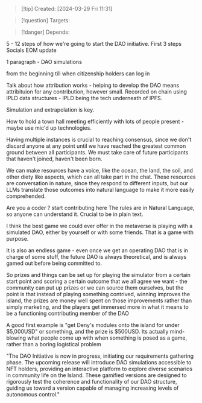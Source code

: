 
>[!tip] Created: [2024-03-29 Fri 11:31]

>[!question] Targets: 

>[!danger] Depends: 

5 - 12 steps of how we're going to start the DAO initiative.
First 3 steps
Socials EOM update

1 paragraph - DAO simulations

from the beginning till when citizenship holders can log in

Talk about how attribution works - helping to develop the DAO means attribituion for any contribution, however small.  Recorded on chain using IPLD data structures - IPLD being the tech underneath of IPFS.

Simulation and extrapolation is key.

How to hold a town hall meeting efficiently with lots of people present - maybe use mic'd up technologies.

Having multiple instances is crucial to reaching consensus, since we don't discard anyone at any point until we have reached the greatest common ground between all participants.  We must take care of future participants that haven't joined, haven't been born.

We can make resources have a voice, like the ocean, the land, the soil, and other diety like aspects, which can all take part in the chat.  These resources are conversation in nature, since they respond to different inputs, but our LLMs translate those outcomes into natural language to make it more easily comprehended.

Are you a coder ? start contributing here
The rules are in Natural Language, so anyone can understand it.
Crucial to be in plain text.

I think the best game we could ever offer in the metaverse is playing with a simulated DAO, either by yourself or with some friends.  That is a game with purpose.

It is also an endless game - even once we get an operating DAO that is in charge of some stuff, the future DAO is always theoretical, and is always gamed out before being committed to.

So prizes and things can be set up for playing the simulator from a certain start point and scoring a certain outcome that we all agree we want - the community can put up prizes or we can source them ourselves, but the point is that instead of playing something contrived, winning improves the island, the prizes are money well spent on those improvements rather than simply marketing, and the players get immersed more in what it means to be a functioning contributing member of the DAO

A good first example is "get Deny's modules onto the island for under $5,000USD" or something, and the prize is $500USD.  Its actually mind-blowing what people come up with when something is posed as a game, rather than a boring logistical problem

  
"The DAO Initiative is now in progress, initiating our requirements gathering phase. The upcoming release will introduce DAO simulations accessible to NFT holders, providing an interactive platform to explore diverse scenarios in community life on the Island. These gamified versions are designed to rigorously test the coherence and functionality of our DAO structure, guiding us toward a version capable of managing increasing levels of autonomous control."